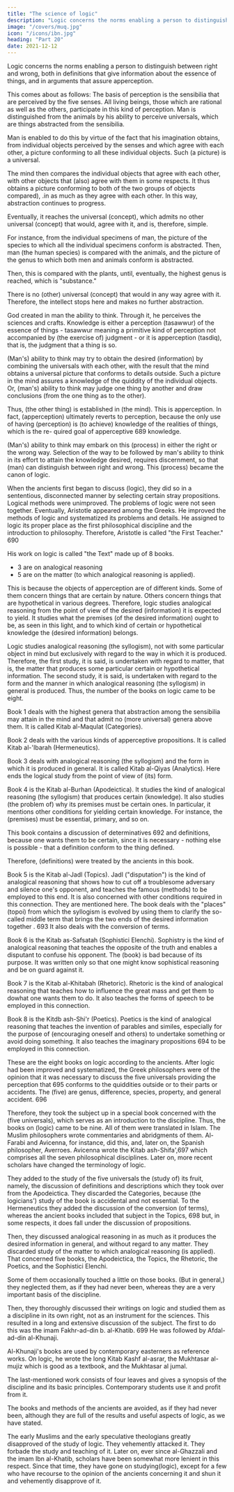 ```yaml
---
title: "The science of logic"
description: "Logic concerns the norms enabling a person to distinguish between right and wrong, both in definitions that give information about the essence of things, and in arguments that assure apperception"
image: "/covers/muq.jpg"
icon: "/icons/ibn.jpg"
heading: "Part 20"
date: 2021-12-12
---
```




Logic concerns the norms enabling a person to distinguish between right and wrong, both in definitions that give information about the essence of things, and in arguments that assure apperception.

This <!-- 687 --> comes about as follows: The basis of perception is the sensibilia that are perceived by the five senses. All living beings, those which are rational as well as the others, participate in this kind of perception. Man is distinguished from the animals by his ability to perceive universals, which are things abstracted from the sensibilia. 

Man is enabled to do this by virtue of the fact that his imagination obtains, from individual objects perceived by the senses and which agree with each other, a picture conforming to all these individual objects. Such (a picture) is a universal. 

The mind then compares the individual objects that agree with each other, with other objects that (also) agree with them in some respects. It thus obtains a picture conforming to both of the two groups of objects compared), .in as much as
they agree with each other. In this way, abstraction continues to progress. 

Eventually, it reaches the universal (concept), which admits no other universal (concept) that would, agree with it, and is, therefore, simple.

For instance, from the individual specimens of man, the picture of the species to which all the individual specimens conform is abstracted. Then, man (the human species) is compared with the animals, and the picture of the genus to which both men and animals conform is abstracted. 

Then, this is compared with the plants, until, eventually, the highest genus is reached, which is "substance." <!-- 688  -->

There is no (other) universal (concept) that would in any way agree with it. Therefore, the intellect stops here and makes no further abstraction.

God created in man the ability to think. Through it, he perceives the sciences and crafts. Knowledge is either a perception (tasawwur) of the essence of things - tasawwur meaning a primitive kind of perception not accompanied by (the exercise of) judgment - or it is apperception (tasdiq), that is, the judgment that a thing is so. 

(Man's) ability to think may try to obtain the desired (information) by combining the universals with each other, with the result that the mind obtains a universal picture that conforms to details outside. Such a picture in the mind assures
a knowledge of the quiddity of the individual objects. Or, (man's) ability to think
may judge one thing by another and draw conclusions (from the one thing as to the
other). 

Thus, (the other thing) is established in (the mind). This is apperception. In fact, (apperception) ultimately reverts to perception, because the only use of having (perception) is (to achieve) knowledge of the realities of things, which is the re-
quired goal of apperceptive 689 knowledge.


(Man's) ability to think may embark on this (process) in either the right or
the wrong way. Selection of the way to be followed by man's ability to think in its
effort to attain the knowledge desired, requires discernment, so that (man) can
distinguish between right and wrong. This (process) became the canon of logic.

When the ancients first began to discuss (logic), they did so in a sententious, disconnected manner by selecting certain stray propositions. Logical methods were
unimproved. The problems of logic were not seen together. Eventually, Aristotle appeared among the Greeks. He improved the methods of logic and systematized its
problems and details. He assigned to logic its proper place as the first philosophical discipline and the introduction to philosophy. Therefore, Aristotle is called "the First Teacher." 690 

His work on logic is called "the Text" made up of 8 books. 
- 3 are on analogical reasoning
- 5 are on the matter (to which analogical reasoning is applied).

This is because the objects of apperception are of different kinds. Some of them concern things that are certain by nature. Others concern things that are hypothetical in various degrees. Therefore, logic studies analogical reasoning from the point of view of the desired (information) it is expected to yield. It studies what the premises (of the desired information) ought to be, as seen in this light, and to which kind of certain or hypothetical knowledge the (desired information) belongs. 

Logic studies analogical reasoning (the syllogism), not with some particular object in mind but exclusively with regard to the way in which it is produced. Therefore, the first study, it is said, is undertaken with regard to matter, that is, the matter that produces some particular certain or hypothetical information. The second study, it is said, is undertaken with regard to the form and the manner in which analogical reasoning (the syllogism) in general is produced. Thus, the number of the books on logic came to be eight.

Book 1 deals with the highest genera that abstraction among the sensibilia may attain in the mind and that admit no (more universal) genera above them. It is called Kitab al-Maqulat (Categories).

Book 2 deals with the various kinds of apperceptive propositions. It is called Kitab al-'Ibarah (Hermeneutics).

Book 3 deals with analogical reasoning (the syllogism) and the form in which it is produced in general. It is called Kitab al-Qiyas (Analytics). Here ends
the logical study from the point of view of (its) form. 

Book 4 is the Kitab al-Burhan (Apodeictica). It studies the kind of analogical reasoning (the syllogism) that produces certain (knowledge). It also
studies (the problem of) why its premises must be certain ones. In particular, it
mentions other conditions for yielding certain knowledge. For instance, the
(premises) must be essential, primary, and so on. 

This book contains a discussion of determinatives 692 and definitions, because one wants them to be certain, since it is necessary - nothing else is possible - that a definition conform to the thing defined.

Therefore, (definitions) were treated by the ancients in this book.

Book 5 is the Kitab al-Jadl (Topics). Jadl ("disputation") is the kind of analogical reasoning that shows how to cut off a troublesome adversary and
silence one's opponent, and teaches the famous (methods) to be employed to this
end. It is also concerned with other conditions required in this connection. They are
mentioned here. The book deals with the "places" (topoi) from which the syllogism
is evolved by using them to clarify the so-called middle term that brings the two
ends of the desired information together . 693 It also deals with the conversion of
terms.

Book 6 is the Kitab as-Safsatah (Sophistici Elenchi). Sophistry is the kind of analogical reasoning that teaches the opposite of the truth and enables a
disputant to confuse his opponent. The (book) is bad because of its purpose. It was written only so that one might know sophistical reasoning and be on guard against it. 

Book 7 is the Kitab al-Khitabah (Rhetoric). Rhetoric is the kind of analogical reasoning that teaches how to influence the great mass and get them to dowhat one wants them to do. It also teaches the forms of speech to be employed in this connection.

Book 8 is the Kitdb ash-Shi'r (Poetics). Poetics is the kind of analogical reasoning that teaches the invention of parables and similes, especially
for the purpose of (encouraging oneself and others) to undertake something or avoid doing something. It also teaches the imaginary propositions 694 to be employed in this connection.


These are the eight books on logic according to the ancients. After logic had been improved and systematized, the Greek philosophers were of the opinion that it
was necessary to discuss the five universals providing the perception that 695 conforms to the quiddities outside or to their parts or accidents. The (five) are
genus, difference, species, property, and general accident. 696 

Therefore, they took the subject up in a special book concerned with the (five universals), which serves as an introduction to the discipline. Thus, the books on (logic) came to be nine. All of them were translated in Islam. The Muslim philosophers wrote commentaries and abridgments of them. Al-Farabi and Avicenna, for instance, did this, and, later on, the Spanish philosopher, Averroes. Avicenna wrote the Kitab ash-Shifa',697 which comprises all the seven philosophical disciplines.
Later on, more recent scholars have changed the terminology of logic. 

They added to the study of the five universals the (study of) its fruit, namely, the discussion of definitions and descriptions which they took over from the
Apodeictica. They discarded the Categories, because (the logicians') study of the book is accidental and not essential. To the Hermeneutics they added the discussion
of the conversion (of terms), whereas the ancient books included that subject in the Topics, 698 but, in some respects, it does fall under the discussion of propositions.

Then, they discussed analogical reasoning in as much as it produces the desired information in general, and without regard to any matter. They discarded study of the matter to which analogical reasoning (is applied). That concerned five books, the Apodeictica, the Topics, the Rhetoric, the Poetics, and the Sophistici Elenchi. 

Some of them occasionally touched a little on those books. (But in general,) they neglected them, as if they had never been, whereas they are a very important
basis of the discipline.

Then, they thoroughly discussed their writings on logic and studied them as a discipline in its own right, not as an instrument for the sciences. This resulted in a
long and extensive discussion of the subject. The first to do this was the imam Fakhr-ad-din b. al-Khatib. 699 He was followed by Afdal-ad-din al-Khunaji. <!-- 700  -->

Al-Khunaji's books are used by contemporary easterners as reference works. On logic, he wrote the long Kitab Kashf al-asrar, the Mukhtasar al-mujiz which is good as a textbook, and the Mukhtasar al jumal. <!-- 701  -->

The last-mentioned work consists of four leaves and gives a synopsis of the discipline and its basic principles. Contemporary students use it and profit from it.

The books and methods of the ancients are avoided, as if they had never been, although they are full of the results and useful aspects of logic, as we have stated.

The early Muslims and the early speculative theologians greatly disapproved of the study of logic. They vehemently attacked it. They forbade the study and teaching of it. Later on, ever since al-Ghazzali and the imam Ibn al-Khatib, scholars have been somewhat more lenient in this respect. Since that time, they have gone on studying(logic), except for a few who have recourse to the opinion of the ancients concerning it and shun it and vehemently disapprove of it.

<!-- Let us explain on what the acceptance or rejection of (logic) depends, so that
it will be known what scholars have in mind with their different opinions. This
comes about as follows= -->

